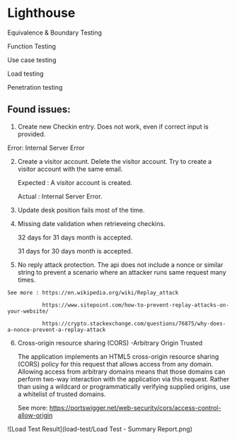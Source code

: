# Lighthouse

Equivalence & Boundary Testing

Function Testing

Use case testing

Load testing

Penetration testing



Found issues:
---------------

  1. Create new Checkin entry. Does not work, even if correct input is provided. 


Error: Internal Server Error

  2. Create a visitor account. Delete the visitor account. Try to create a visitor account with the same email.


        Expected : A visitor account is created.

        Actual : Internal Server Error. 

  3. Update desk position fails most of the time. 

  4. Missing date validation when retrieveing checkins. 


      32 days for 31 days month is accepted. 
      
      31 days for 30 days month is accepted. 

  5. No reply attack protection. The api does not include a nonce or similar string to prevent a scenario where an attacker runs same request many times.
  
    See more : https://en.wikipedia.org/wiki/Replay_attack
    
               https://www.sitepoint.com/how-to-prevent-replay-attacks-on-your-website/
               
               https://crypto.stackexchange.com/questions/76875/why-does-a-nonce-prevent-a-replay-attack
               

  6. Cross-origin resource sharing (CORS) -Arbitrary Origin Trusted


     The application implements an HTML5 cross-origin resource sharing (CORS) policy for this request that allows access from any domain. 
     Allowing access from arbitrary domains means that those domains can perform two-way interaction with the application via this request. 
     Rather than using a wildcard or programmatically verifying supplied origins, use a whitelist of trusted domains.
     
     See more: 
         https://portswigger.net/web-security/cors/access-control-allow-origin
         
   ![Load Test Result](load-test/Load Test - Summary Report.png)


